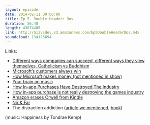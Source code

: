 ```yaml
---
layout: episode
date: 2014-02-11 00:00:00
title: Ep 5. Double Header: Dos
duration: 56:48
length: 43674485
link: http://bizvsdev.s3.amazonaws.com/Ep5DoubleHeaderDos.m4a
soundcloud: 134126694
---
```


Links:

- [Different ways companies can succeed, different ways they view themselves, Catholicism vs Buddhism](http://www.businessinsider.com/scaling-up-excellence-robert-sutton-huggy-rao-2014-1)
- [Microsoft’s customers always win](http://www.marco.org/2014/01/31/microsoft-customers-defeat-microsoft)
- [How Microsoft makes money (not mentioned in show)](http://www.slate.com/blogs/moneybox/2014/02/04/microsoft_financial_breakdown.html)
- [Your brain on music](http://smile.amazon.com/gp/product/0452288525/ref=smi_www_rcol_go_smi?ie=UTF8&*Version*=1&*entries*=0)
- [How In-app Purchases Have Destroyed The Industry](http://www.baekdal.com/opinion/how-inapp-purchases-has-destroyed-the-industry/)
- [How in-app purchase is not really destroying the games industry](http://sealedabstract.com/iphone/how-in-app-purchase-is-not-really-destroying-the-games-industry/)
- [Amazon erases Orwell from Kindle](http://www.nytimes.com/2009/07/18/technology/companies/18amazon.html?_r=0)
- [Nir & Far](http://www.nirandfar.com/)
- The distraction addiction ([article we mentioned](http://www.washingtonpost.com/opinions/the-distraction-addition-getting-the-information-you-need-and-the-communication-you-want-without-enraging-your-family-annoying-your-colleagues-and-destroying-your-soul-by-alex-soojung-kim-pang/2013/08/16/05036cde-fed8-11e2-9711-3708310f6f4d_story.html), [book](http://smile.amazon.com/Distraction-Addiction-Information-Communication-Colleagues/dp/0316247529/))

(music: Happiness by Tondrae Kemp)